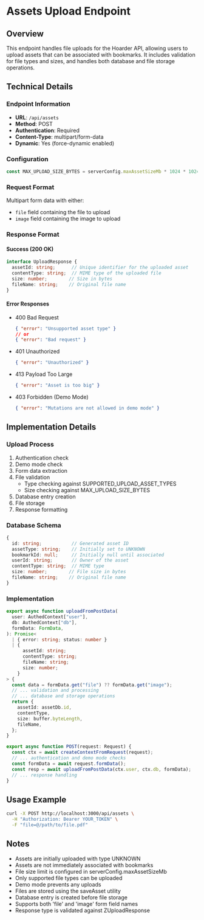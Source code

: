 # Assets Upload Endpoint

## Overview
This endpoint handles file uploads for the Hoarder API, allowing users to upload assets that can be associated with bookmarks. It includes validation for file types and sizes, and handles both database and file storage operations.

## Technical Details

### Endpoint Information
- **URL**: `/api/assets`
- **Method**: POST
- **Authentication**: Required
- **Content-Type**: multipart/form-data
- **Dynamic**: Yes (force-dynamic enabled)

### Configuration
```typescript
const MAX_UPLOAD_SIZE_BYTES = serverConfig.maxAssetSizeMb * 1024 * 1024;
```

### Request Format
Multipart form data with either:
- `file` field containing the file to upload
- `image` field containing the image to upload

### Response Format
#### Success (200 OK)
```typescript
interface UploadResponse {
  assetId: string;      // Unique identifier for the uploaded asset
  contentType: string;  // MIME type of the uploaded file
  size: number;        // Size in bytes
  fileName: string;    // Original file name
}
```

#### Error Responses
- 400 Bad Request
  ```json
  { "error": "Unsupported asset type" }
  // or
  { "error": "Bad request" }
  ```
- 401 Unauthorized
  ```json
  { "error": "Unauthorized" }
  ```
- 413 Payload Too Large
  ```json
  { "error": "Asset is too big" }
  ```
- 403 Forbidden (Demo Mode)
  ```json
  { "error": "Mutations are not allowed in demo mode" }
  ```

## Implementation Details

### Upload Process
1. Authentication check
2. Demo mode check
3. Form data extraction
4. File validation
   - Type checking against SUPPORTED_UPLOAD_ASSET_TYPES
   - Size checking against MAX_UPLOAD_SIZE_BYTES
5. Database entry creation
6. File storage
7. Response formatting

### Database Schema
```typescript
{
  id: string;           // Generated asset ID
  assetType: string;    // Initially set to UNKNOWN
  bookmarkId: null;     // Initially null until associated
  userId: string;       // Owner of the asset
  contentType: string;  // MIME type
  size: number;        // File size in bytes
  fileName: string;    // Original file name
}
```

### Implementation
```typescript
export async function uploadFromPostData(
  user: AuthedContext["user"],
  db: AuthedContext["db"],
  formData: FormData,
): Promise<
  | { error: string; status: number }
  | {
      assetId: string;
      contentType: string;
      fileName: string;
      size: number;
    }
> {
  const data = formData.get("file") ?? formData.get("image");
  // ... validation and processing
  // ... database and storage operations
  return {
    assetId: assetDb.id,
    contentType,
    size: buffer.byteLength,
    fileName,
  };
}

export async function POST(request: Request) {
  const ctx = await createContextFromRequest(request);
  // ... authentication and demo mode checks
  const formData = await request.formData();
  const resp = await uploadFromPostData(ctx.user, ctx.db, formData);
  // ... response handling
}
```

## Usage Example

```bash
curl -X POST http://localhost:3000/api/assets \
  -H "Authorization: Bearer YOUR_TOKEN" \
  -F "file=@/path/to/file.pdf"
```

## Notes
- Assets are initially uploaded with type UNKNOWN
- Assets are not immediately associated with bookmarks
- File size limit is configured in serverConfig.maxAssetSizeMb
- Only supported file types can be uploaded
- Demo mode prevents any uploads
- Files are stored using the saveAsset utility
- Database entry is created before file storage
- Supports both 'file' and 'image' form field names
- Response type is validated against ZUploadResponse